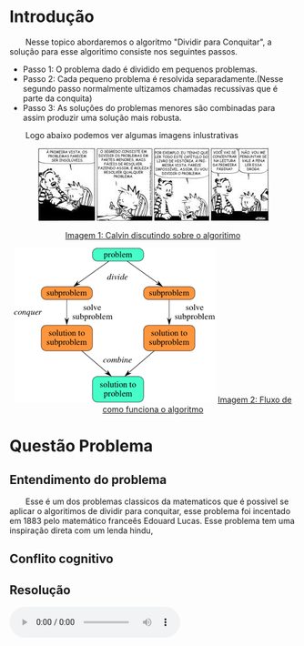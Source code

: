 # Introdução
&emsp;&emsp;Nesse topico abordaremos o algoritmo "Dividir para Conquitar", a solução para esse algoritimo consiste nos seguintes passos.

   * Passo 1: O problema dado é dividido em pequenos problemas.
   * Passo 2: Cada pequeno problema é resolvida separadamente.(Nesse segundo passo normalmente ultizamos chamadas recussivas que é  parte da conquita)
   * Passo 3: As soluções do problemas menores são combinadas para assim produzir uma solução mais robusta.

&emsp;&emsp;Logo abaixo podemos ver algumas imagens inlustrativas

<center>

![](./images/calvin.jpg)  

[Imagem 1: Calvin discutindo sobre o algoritimo](./images/calvin.jpg) 


![](./images/fluxo.png)
[Imagem 2: Fluxo de como funciona o algoritmo](./images/fluxo.png)


</center>


# Questão Problema

## Entendimento do problema


&emsp;&emsp;Esse é um dos problemas classicos da matematicos que é possivel se aplicar o algoritimos de dividir para conquitar, esse problema foi incentado em 1883 pelo matemático franceês Edouard Lucas. Esse problema tem uma inspiração direta com um lenda hindu,

## Conflito cognitivo

## Resolução


<audio controls>
  <source src="https://github.com/projeto-de-algoritmos/D-C-Apre-DC/blob/master/assets/audios/teste1.m4a?raw=true" type="audio/mpeg">
</audio>

